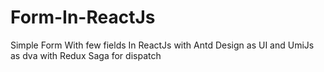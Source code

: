 # Form-In-ReactJs
Simple Form With few fields In ReactJs with Antd Design as UI and UmiJs as dva with Redux Saga for dispatch
